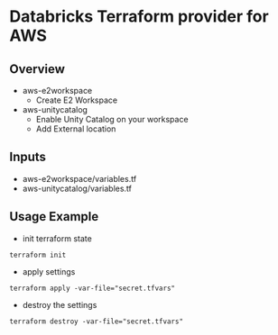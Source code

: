 # Databricks Terraform provider for AWS
## Overview
- aws-e2workspace
    - Create E2 Workspace
- aws-unitycatalog
    - Enable Unity Catalog on your workspace
    - Add External location 

## Inputs
- aws-e2workspace/variables.tf
- aws-unitycatalog/variables.tf


## Usage Example
- init terraform state
```
terraform init
```
- apply settings
```
terraform apply -var-file="secret.tfvars"
```
- destroy the settings
```
terraform destroy -var-file="secret.tfvars"
```